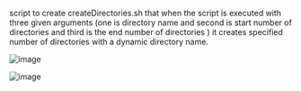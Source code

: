 
script to create  createDirectories.sh that when the script is executed with three given arguments (one is directory name and second is start number of directories and third is the end number of directories ) it creates specified number of directories with a dynamic directory name.

![image](https://user-images.githubusercontent.com/92623347/227125291-11b324dd-1a63-42a8-b9de-e470dbf5f904.png)

![image](https://user-images.githubusercontent.com/92623347/227125699-98cdea81-151b-4a92-a1ef-4cf3f3752ed3.png)
